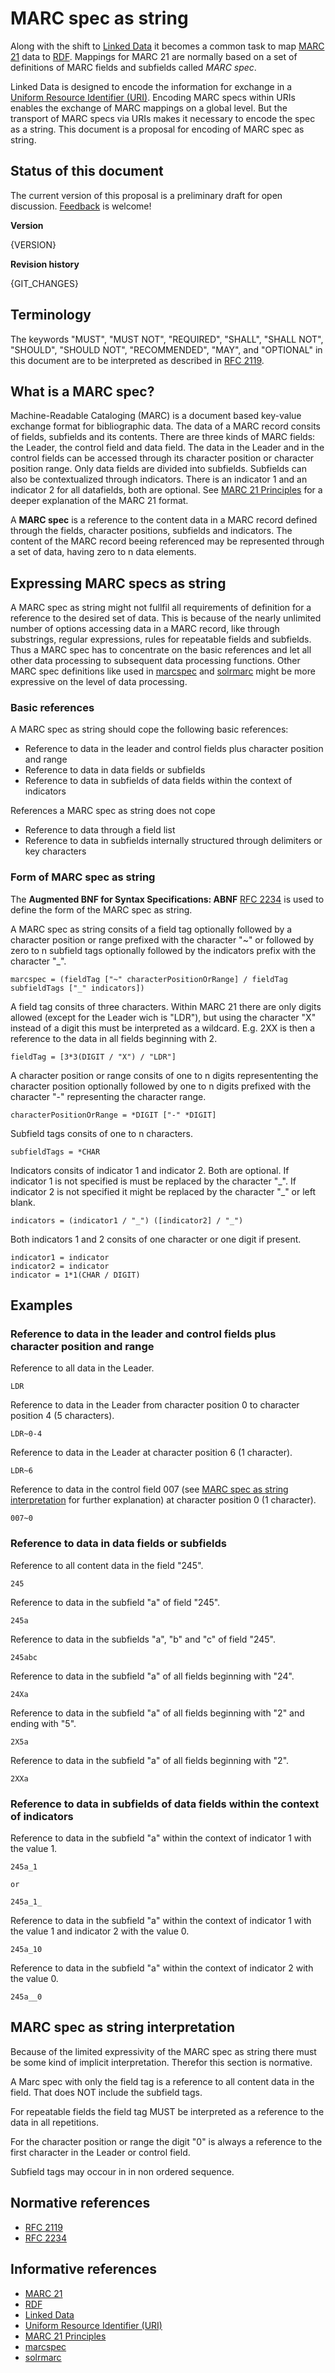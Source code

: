 # MARC spec as string

Along with the shift to [Linked Data] it becomes a common task to map [MARC 21] data to [RDF]. Mappings for MARC 21 are normally based on a set of definitions of MARC fields and subfields called *MARC spec*.

Linked Data is designed to encode the information for exchange in a [Uniform Resource Identifier (URI)]. Encoding MARC specs within URIs enables the exchange of MARC mappings on a global level. But the transport of MARC specs via URIs makes it necessary to encode the spec as a string. This document is a proposal for encoding of MARC spec as string.

## Status of this document

The current version of this proposal is a preliminary draft for open discussion. [Feedback](https://github.com/cklee/marc-spec/issues) is welcome!

**Version**

{VERSION}

**Revision history**

{GIT_CHANGES}



## Terminology

The keywords "MUST", "MUST NOT", "REQUIRED", "SHALL", "SHALL NOT", "SHOULD", "SHOULD NOT", "RECOMMENDED", "MAY", and "OPTIONAL" in this document are to be interpreted as described in [RFC 2119].


## What is a MARC spec?

Machine-Readable Cataloging (MARC) is a document based key-value exchange format for bibliographic data. The data of a MARC record consits of fields, subfields and its contents. There are three kinds of MARC fields: the Leader, the control field and data field. The data in the Leader and in the control fields can be accessed through its character position or character position range. Only data fields are divided into subfields. Subfields can also be contextualized through indicators. There is an indicator 1 and an indicator 2 for all datafields, both are optional. See [MARC 21 Principles] for a deeper explanation of the MARC 21 format.

A **MARC spec** is a reference to the content data in a MARC record defined through the fields, character positions, subfields and indicators. The content of the MARC record beeing referenced may be represented through a set of data, having zero to n data elements.

## Expressing MARC specs as string

A MARC spec as string might not fullfil all requirements of definition for a reference to the desired set of data. This is because of the nearly unlimited number of options accessing data in a MARC record, like through substrings, regular expressions, rules for repeatable fields and subfields. Thus a MARC spec has to concentrate on the basic references and let all other data processing to subsequent data processing functions. Other MARC spec definitions like used in [marcspec] and [solrmarc] might be more expressive on the level of data processing.

### Basic references

A MARC spec as string should cope the following basic references:

* Reference to data in the leader and control fields plus character position and range
* Reference to data in data fields or subfields
* Reference to data in subfields of data fields within the context of indicators

References a MARC spec as string does not cope

* Reference to data through a field list
* Reference to data in subfields internally structured through delimiters or key characters 

### Form of MARC spec as string

The **Augmented BNF for Syntax Specifications: ABNF** [RFC 2234] is used to define the form of the MARC spec as string.

A MARC spec as string consits of a field tag optionally followed by a character position or range prefixed with the character "~" or followed by zero to n subfield tags optionally followed by the indicators prefix with the character "\_".

```
marcspec = (fieldTag ["~" characterPositionOrRange] / fieldTag subfieldTags ["_" indicators])
```

A field tag consits of three characters. Within MARC 21 there are only digits allowed (except for the Leader wich is "LDR"), but using the character "X" instead of a digit this must be interpreted as a wildcard. E.g. 2XX is then a reference to the data in all fields beginning with 2.

```
fieldTag = [3*3(DIGIT / "X") / "LDR"]
```

A character position or range consits of one to n digits represententing the character position optionally followed by one to n digits prefixed with the character "-" representing the character range.

```
characterPositionOrRange = *DIGIT ["-" *DIGIT]
```

Subfield tags consits of one to n characters.

```
subfieldTags = *CHAR
```

Indicators consits of indicator 1 and indicator 2. Both are optional. If indicator 1 is not specified is must be replaced by the character "\_". If indicator 2 is not specified it might be replaced by the character "\_" or left blank.

```
indicators = (indicator1 / "_") ([indicator2] / "_")
```

Both indicators 1 and 2 consits of one character or one digit if present.

```
indicator1 = indicator
indicator2 = indicator
indicator = 1*1(CHAR / DIGIT)
```

## Examples

### Reference to data in the leader and control fields plus character position and range

Reference to all data in the Leader.

```
LDR
```

Reference to data in the Leader from character position 0 to character position 4 (5 characters).

```
LDR~0-4
```

Reference to data in the Leader at character position 6 (1 character).

```
LDR~6
```

Reference to data in the control field 007 (see [MARC spec as string interpretation](#interpretation) for further explanation) at character position 0 (1 character).

```
007~0
```

### Reference to data in data fields or subfields

Reference to all content data in the field "245".

```
245
```

Reference to data in the subfield "a" of field "245".

```
245a
```

Reference to data in the subfields "a", "b" and "c" of field "245".

```
245abc
```

Reference to data in the subfield "a" of all fields beginning with "24".

```
24Xa
```

Reference to data in the subfield "a" of all fields beginning with "2" and ending with "5".

```
2X5a
```

Reference to data in the subfield "a" of all fields beginning with "2".

```
2XXa
```

### Reference to data in subfields of data fields within the context of indicators

Reference to data in the subfield "a" within the context of indicator 1 with the value 1.

```
245a_1

or

245a_1_
```

Reference to data in the subfield "a" within the context of indicator 1 with the value 1 and indicator 2 with the value 0.

```
245a_10
```

Reference to data in the subfield "a" within the context of indicator 2 with the value 0.

```
245a__0
```

## MARC spec as string interpretation

[MARC spec as string interpretation]: #interpretation

Because of the limited expressivity of the MARC spec as string there must be some kind of implicit interpretation. Therefor this section is normative.

A Marc spec with only the field tag is a reference to all content data in the field. That does NOT include the subfield tags.

For repeatable fields the field tag MUST be interpreted as a reference to the data in all repetitions.

For the character position or range the digit "0" is always a reference to the first character in the Leader or control field.

Subfield tags may occour in in non ordered sequence. 


## Normative references

* [RFC 2119]
* [RFC 2234]

## Informative references

* [MARC 21]
* [RDF]
* [Linked Data]
* [Uniform Resource Identifier (URI)]
* [MARC 21 Principles]
* [marcspec]
* [solrmarc]



[MARC 21]: http://www.loc.gov/marc/
[RDF]: http://www.w3.org/TR/rdf-primer/
[Linked Data]: http://www.w3.org/DesignIssues/LinkedData.html
[Uniform Resource Identifier (URI)]: http://www.ietf.org/rfc/rfc3986.txt
[MARC 21 Principles]: http://www.loc.gov/marc/96principl.html
[marcspec]: https://github.com/billdueber/marcspec
[solrmarc]: https://code.google.com/p/solrmarc/
[RFC 2119]: http://www.ietf.org/rfc/rfc2119.txt
[RFC 2234]: https://www.ietf.org/rfc/rfc2234.txt
